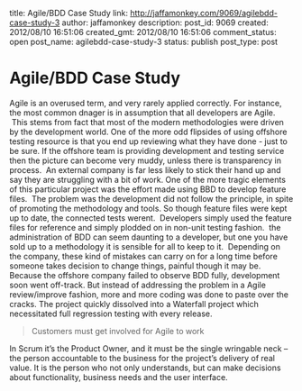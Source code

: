 title: Agile/BDD Case Study
link: http://jaffamonkey.com/9069/agilebdd-case-study-3
author: jaffamonkey
description: 
post_id: 9069
created: 2012/08/10 16:51:06
created_gmt: 2012/08/10 16:51:06
comment_status: open
post_name: agilebdd-case-study-3
status: publish
post_type: post

# Agile/BDD Case Study

Agile is an overused term, and very rarely applied correctly. For instance, the most common dnager is in assumption that all developers are Agile.  This stems from fact that most of the modern methodologies were driven by the development world. One of the more odd flipsides of using offshore testing resource is that you end up reviewing what they have done - just to be sure. If the offshore team is providing development and testing service then the picture can become very muddy, unless there is transparency in process.  An external company is far less likely to stick their hand up and say they are struggling with a bit of work. One of the more tragic elements of this particular project was the effort made using BBD to develop feature files.  The problem was the development did not follow the principle, in spite of promoting the methodology and tools. So though feature files were kept up to date, the connected tests werent.  Developers simply used the feature files for reference and simply plodded on in non-unit testing fashion.  the administration of BDD can seem daunting to a developer, but one you have sold up to a methodology it is sensible for all to keep to it.  Depending on the company, these kind of mistakes can carry on for a long time before someone takes decision to change things, painful though it may be. Because the offshore company failed to observe BDD fully, development soon went off-track. But instead of addressing the problem in a Agile review/improve fashion, more and more coding was done to paste over the cracks. The project quickly dissolved into a Waterfall project which necessitated full regression testing with every release. 

> Customers must get involved for Agile to work

In Scrum it’s the Product Owner, and it must be the single wringable neck – the person accountable to the business for the project’s delivery of real value. It is the person who not only understands, but can make decisions about functionality, business needs and the user interface.